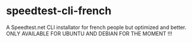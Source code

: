 # speedtest-cli-french
A Speedtest.net CLI installator for french people but optimized and better. ONLY AVAILABLE FOR UBUNTU AND DEBIAN FOR THE MOMENT !!!
